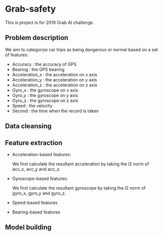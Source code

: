 # Grab-safety
This is project is for 2019 Grab AI challenge.
## Problem description
We aim to categorize car trips as being dangerous or normal based on a set of features:
- Accuracy : the accuracy of GPS
- Bearing : the GPS bearing
- Acceleration_x : the acceleration on x axis
- Acceleration_y : the acceleration on y axis
- Acceleration_z : the acceleration on z axis
- Gyro_x : the gyroscope on x axis
- Gyro_y : the gyroscope on y axis
- Gyro_z : the gyroscope on z axis
- Speed : the velocity
- Second : the time when the record is taken

## Data cleansing


## Feature extraction
- Acceleration-based features:

  We first calculate the resultant acceleration by taking the l2 norm of acc_x, acc_y and acc_z.
  
- Gyroscope-based features:

  We first calculate the resultant gyroscope by taking the l2 norm of gyro_x, gyro_y and gyro_z.
  
- Speed-based features

- Bearing-based features
  



## Model building

